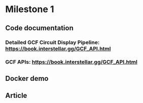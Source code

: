 # Milestone 1

## Code documentation

### Detailed GCF Circuit Display Pipeline: https://book.interstellar.gg/GCF_API.html 


### GCF APIs: https://book.interstellar.gg/GCF_API.html


## Docker demo


## Article